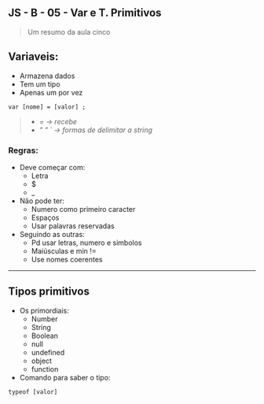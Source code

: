 ## JS - B - 05 - Var e T. Primitivos
>Um resumo da aula cinco
## Variaveis:
* Armazena dados
* Tem um tipo
* Apenas um por vez
```` 
var [nome] = [valor] ;
````
> * *= -> recebe*
> * *" " ` -> formas de delimitar a string*
### Regras:
* Deve começar com:
    * Letra
    * $
    * _
* Não pode ter:
    * Numero como primeiro caracter
    * Espaços
    * Usar palavras reservadas
* Seguindo as outras:
    * Pd usar letras, numero e simbolos
    * Maiúsculas e min !=
    * Use nomes coerentes
------
## Tipos primitivos
* Os primordiais:
    * Number
    * String
    * Boolean
    * null
    * undefined
    * object
    * function
* Comando para saber o tipo:
````
typeof [valor]
````
